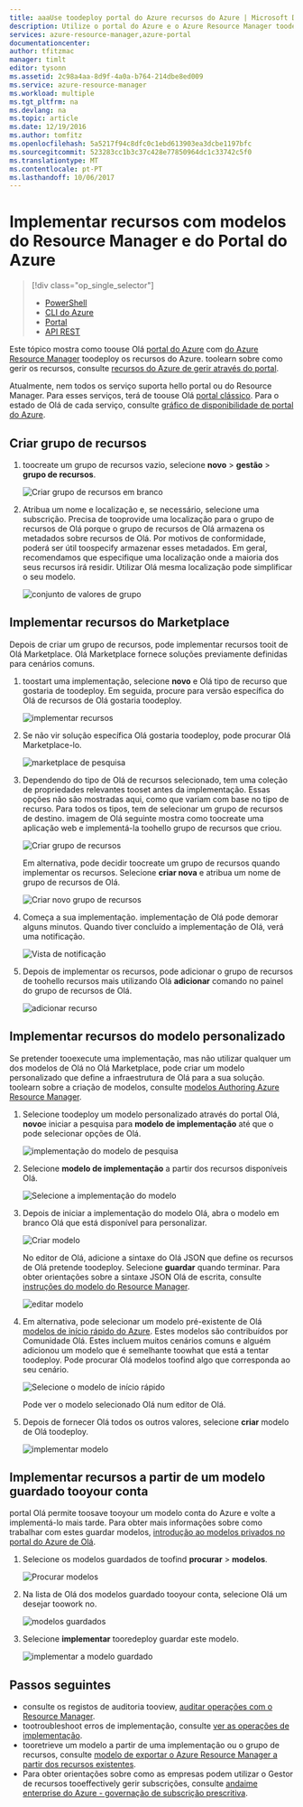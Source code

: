 ```yaml
---
title: aaaUse toodeploy portal do Azure recursos do Azure | Microsoft Docs
description: Utilize o portal do Azure e o Azure Resource Manager toodeploy os recursos.
services: azure-resource-manager,azure-portal
documentationcenter: 
author: tfitzmac
manager: timlt
editor: tysonn
ms.assetid: 2c98a4aa-8d9f-4a0a-b764-214dbe8ed009
ms.service: azure-resource-manager
ms.workload: multiple
ms.tgt_pltfrm: na
ms.devlang: na
ms.topic: article
ms.date: 12/19/2016
ms.author: tomfitz
ms.openlocfilehash: 5a5217f94c8dfc0c1ebd613903ea3dcbe1197bfc
ms.sourcegitcommit: 523283cc1b3c37c428e77850964dc1c33742c5f0
ms.translationtype: MT
ms.contentlocale: pt-PT
ms.lasthandoff: 10/06/2017
---
```

# <a name="deploy-resources-with-resource-manager-templates-and-azure-portal"></a>Implementar recursos com modelos do Resource Manager e do Portal do Azure
> [!div class="op_single_selector"]
> * [PowerShell](resource-group-template-deploy.md)
> * [CLI do Azure](resource-group-template-deploy-cli.md)
> * [Portal](resource-group-template-deploy-portal.md)
> * [API REST](resource-group-template-deploy-rest.md)
> 
> 

Este tópico mostra como toouse Olá [portal do Azure](https://portal.azure.com) com [do Azure Resource Manager](resource-group-overview.md) toodeploy os recursos do Azure. toolearn sobre como gerir os recursos, consulte [recursos do Azure de gerir através do portal](resource-group-portal.md).

Atualmente, nem todos os serviço suporta hello portal ou do Resource Manager. Para esses serviços, terá de toouse Olá [portal clássico](https://manage.windowsazure.com). Para o estado de Olá de cada serviço, consulte [gráfico de disponibilidade de portal do Azure](https://azure.microsoft.com/features/azure-portal/availability/).

## <a name="create-resource-group"></a>Criar grupo de recursos
1. toocreate um grupo de recursos vazio, selecione **novo** > **gestão** > **grupo de recursos**.
   
    ![Criar grupo de recursos em branco](./media/resource-group-template-deploy-portal/create-empty-group.png)
2. Atribua um nome e localização e, se necessário, selecione uma subscrição. Precisa de tooprovide uma localização para o grupo de recursos de Olá porque o grupo de recursos de Olá armazena os metadados sobre recursos de Olá. Por motivos de conformidade, poderá ser útil toospecify armazenar esses metadados. Em geral, recomendamos que especifique uma localização onde a maioria dos seus recursos irá residir. Utilizar Olá mesma localização pode simplificar o seu modelo.
   
    ![conjunto de valores de grupo](./media/resource-group-template-deploy-portal/set-group-properties.png)

## <a name="deploy-resources-from-marketplace"></a>Implementar recursos do Marketplace
Depois de criar um grupo de recursos, pode implementar recursos tooit de Olá Marketplace. Olá Marketplace fornece soluções previamente definidas para cenários comuns.

1. toostart uma implementação, selecione **novo** e Olá tipo de recurso que gostaria de toodeploy. Em seguida, procure para versão específica do Olá de recursos de Olá gostaria toodeploy.
   
    ![implementar recursos](./media/resource-group-template-deploy-portal/deploy-resource.png)
2. Se não vir solução específica Olá gostaria toodeploy, pode procurar Olá Marketplace-lo.
   
    ![marketplace de pesquisa](./media/resource-group-template-deploy-portal/search-resource.png)
3. Dependendo do tipo de Olá de recursos selecionado, tem uma coleção de propriedades relevantes tooset antes da implementação. Essas opções não são mostradas aqui, como que variam com base no tipo de recurso. Para todos os tipos, tem de selecionar um grupo de recursos de destino. imagem de Olá seguinte mostra como toocreate uma aplicação web e implementá-la toohello grupo de recursos que criou.
   
    ![Criar grupo de recursos](./media/resource-group-template-deploy-portal/select-existing-group.png)
   
    Em alternativa, pode decidir toocreate um grupo de recursos quando implementar os recursos. Selecione **criar nova** e atribua um nome de grupo de recursos de Olá.
   
    ![Criar novo grupo de recursos](./media/resource-group-template-deploy-portal/select-new-group.png)
4. Começa a sua implementação. implementação de Olá pode demorar alguns minutos. Quando tiver concluído a implementação de Olá, verá uma notificação.
   
    ![Vista de notificação](./media/resource-group-template-deploy-portal/view-notification.png)
5. Depois de implementar os recursos, pode adicionar o grupo de recursos de toohello recursos mais utilizando Olá **adicionar** comando no painel do grupo de recursos de Olá.
   
    ![adicionar recurso](./media/resource-group-template-deploy-portal/add-resource.png)

## <a name="deploy-resources-from-custom-template"></a>Implementar recursos do modelo personalizado
Se pretender tooexecute uma implementação, mas não utilizar qualquer um dos modelos de Olá no Olá Marketplace, pode criar um modelo personalizado que define a infraestrutura de Olá para a sua solução. toolearn sobre a criação de modelos, consulte [modelos Authoring Azure Resource Manager](resource-group-authoring-templates.md).

1. Selecione toodeploy um modelo personalizado através do portal Olá, **novo**e iniciar a pesquisa para **modelo de implementação** até que o pode selecionar opções de Olá.
   
    ![implementação do modelo de pesquisa](./media/resource-group-template-deploy-portal/search-template.png)
2. Selecione **modelo de implementação** a partir dos recursos disponíveis Olá.
   
    ![Selecione a implementação do modelo](./media/resource-group-template-deploy-portal/select-template.png)
3. Depois de iniciar a implementação do modelo Olá, abra o modelo em branco Olá que está disponível para personalizar.
   
    ![Criar modelo](./media/resource-group-template-deploy-portal/show-custom-template.png)
   
    No editor de Olá, adicione a sintaxe do Olá JSON que define os recursos de Olá pretende toodeploy. Selecione **guardar** quando terminar. Para obter orientações sobre a sintaxe JSON Olá de escrita, consulte [instruções do modelo do Resource Manager](resource-manager-template-walkthrough.md).
   
    ![editar modelo](./media/resource-group-template-deploy-portal/edit-template.png)
4. Em alternativa, pode selecionar um modelo pré-existente de Olá [modelos de início rápido do Azure](https://azure.microsoft.com/documentation/templates/). Estes modelos são contribuídos por Comunidade Olá. Estes incluem muitos cenários comuns e alguém adicionou um modelo que é semelhante toowhat que está a tentar toodeploy. Pode procurar Olá modelos toofind algo que corresponda ao seu cenário.
   
    ![Selecione o modelo de início rápido](./media/resource-group-template-deploy-portal/select-quickstart-template.png)
   
    Pode ver o modelo selecionado Olá num editor de Olá.
5. Depois de fornecer Olá todos os outros valores, selecione **criar** modelo de Olá toodeploy. 
   
    ![implementar modelo](./media/resource-group-template-deploy-portal/create-custom-deploy.png)

## <a name="deploy-resources-from-a-template-saved-tooyour-account"></a>Implementar recursos a partir de um modelo guardado tooyour conta
portal Olá permite toosave tooyour um modelo conta do Azure e volte a implementá-lo mais tarde. Para obter mais informações sobre como trabalhar com estes guardar modelos, [introdução ao modelos privados no portal do Azure de Olá](../marketplace-consumer/mytemplates-getstarted.md).

1. Selecione os modelos guardados de toofind **procurar** > **modelos**.
   
    ![Procurar modelos](./media/resource-group-template-deploy-portal/browse-templates.png)
2. Na lista de Olá dos modelos guardado tooyour conta, selecione Olá um desejar toowork no.
   
    ![modelos guardados](./media/resource-group-template-deploy-portal/saved-templates.png)
3. Selecione **implementar** tooredeploy guardar este modelo.
   
    ![implementar a modelo guardado](./media/resource-group-template-deploy-portal/deploy-saved-template.png)

## <a name="next-steps"></a>Passos seguintes
* consulte os registos de auditoria tooview, [auditar operações com o Resource Manager](resource-group-audit.md).
* tootroubleshoot erros de implementação, consulte [ver as operações de implementação](resource-manager-deployment-operations.md).
* tooretrieve um modelo a partir de uma implementação ou o grupo de recursos, consulte [modelo de exportar o Azure Resource Manager a partir dos recursos existentes](resource-manager-export-template.md).
* Para obter orientações sobre como as empresas podem utilizar o Gestor de recursos tooeffectively gerir subscrições, consulte [andaime enterprise do Azure - governação de subscrição prescritiva](resource-manager-subscription-governance.md).

